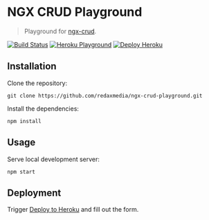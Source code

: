 NGX CRUD Playground
===================

> Playground for [ngx-crud](https://github.com/redaxmedia/ngx-crud).

[![Build Status](https://img.shields.io/travis/redaxmedia/ngx-crud-playground.svg)](https://travis-ci.org/redaxmedia/ngx-crud-playground)
[![Heroku Playground](https://img.shields.io/badge/heroku-playground-7056bf.svg)](https://ngx-crud-playground.herokuapp.com)
[![Deploy Heroku](https://img.shields.io/badge/deploy-heroku-7056bf.svg)](https://heroku.com/deploy?template=https://github.com/redaxmedia/ngx-crud-playground)


Installation
------------

Clone the repository:

```
git clone https://github.com/redaxmedia/ngx-crud-playground.git
```

Install the dependencies:

```
npm install
```


Usage
-----

Serve local development server:

```
npm start
```


Deployment
----------

Trigger [Deploy to Heroku](https://heroku.com/deploy?template=https://github.com/redaxmedia/ngx-crud-playground) and fill out the form.
